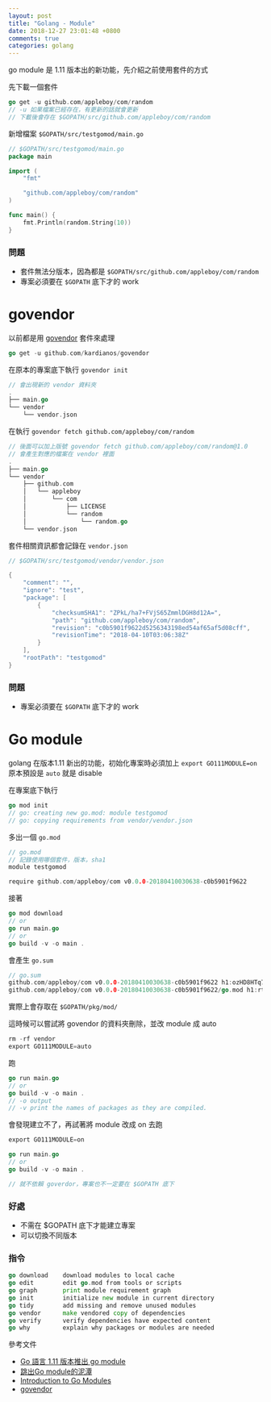 ```yaml
---
layout: post
title: "Golang - Module"
date: 2018-12-27 23:01:48 +0800
comments: true
categories: golang
---
```


<!-- more -->

go module 是 1.11 版本出的新功能，先介紹之前使用套件的方式

先下載一個套件

```go
go get -u github.com/appleboy/com/random
// -u 如果檔案已經存在，有更新的話就會更新
// 下載後會存在 $GOPATH/src/github.com/appleboy/com/random
```

新增檔案 `$GOPATH/src/testgomod/main.go`

```go
// $GOPATH/src/testgomod/main.go
package main

import (
	"fmt"

	"github.com/appleboy/com/random"
)

func main() {
	fmt.Println(random.String(10))
}
```

### 問題

* 套件無法分版本，因為都是 `$GOPATH/src/github.com/appleboy/com/random`
* 專案必須要在 `$GOPATH` 底下才的 work


# govendor

以前都是用 [govendor](https://github.com/kardianos/govendor) 套件來處理

```go
go get -u github.com/kardianos/govendor
```

在原本的專案底下執行 `govendor init`

```go
// 會出現新的 vendor 資料夾
.
├── main.go
└── vendor
    └── vendor.json
```

在執行 `govendor fetch github.com/appleboy/com/random`

```go
// 後面可以加上版號 govendor fetch github.com/appleboy/com/random@1.0
// 會產生對應的檔案在 vendor 裡面
.
├── main.go
└── vendor
    ├── github.com
    │   └── appleboy
    │       └── com
    │           ├── LICENSE
    │           └── random
    │               └── random.go
    └── vendor.json
```

套件相關資訊都會記錄在 `vendor.json`

```go
// $GOPATH/src/testgomod/vendor/vendor.json

{
	"comment": "",
	"ignore": "test",
	"package": [
		{
			"checksumSHA1": "ZPkL/ha7+FVjS65ZmmlDGH8d12A=",
			"path": "github.com/appleboy/com/random",
			"revision": "c0b5901f9622d5256343198ed54af65af5d08cff",
			"revisionTime": "2018-04-10T03:06:38Z"
		}
	],
	"rootPath": "testgomod"
}
```

### 問題

* 專案必須要在 `$GOPATH` 底下才的 work

# Go module

golang 在版本1.11 新出的功能，初始化專案時必須加上 `export GO111MODULE=on` 原本預設是 `auto` 就是 disable

在專案底下執行

```go
go mod init
// go: creating new go.mod: module testgomod
// go: copying requirements from vendor/vendor.json
```

多出一個 `go.mod`

```go
// go.mod
// 記錄使用哪個套件，版本，sha1
module testgomod

require github.com/appleboy/com v0.0.0-20180410030638-c0b5901f9622
```

接著

```go
go mod download
// or
go run main.go
// or
go build -v -o main .
```

會產生 `go.sum`

```go
// go.sum
github.com/appleboy/com v0.0.0-20180410030638-c0b5901f9622 h1:ozHD8HTq7ivv8vTJRCAzjA4wEA8BMGekxMDZrFdqz5M=
github.com/appleboy/com v0.0.0-20180410030638-c0b5901f9622/go.mod h1:rtwjPnHClMOJw4K5oW3ASx9BCPCJ1SDbFbzJjY4Ebqw=
```

實際上會存取在 `$GOPATH/pkg/mod/`

這時候可以嘗試將 govendor 的資料夾刪除，並改 module 成 auto

```go
rm -rf vendor
export GO111MODULE=auto
```

跑 

```go
go run main.go
// or
go build -v -o main .
// -o output
// -v print the names of packages as they are compiled.
```

會發現建立不了，再試著將 module 改成 on 去跑

```go
export GO111MODULE=on
```

```go
go run main.go
// or
go build -v -o main .

// 就不依賴 goverdor，專案也不一定要在 $GOPATH 底下
```

### 好處

* 不需在 $GOPATH 底下才能建立專案
* 可以切換不同版本

### 指令

```go
go download    download modules to local cache
go edit        edit go.mod from tools or scripts
go graph       print module requirement graph
go init        initialize new module in current directory
go tidy        add missing and remove unused modules
go vendor      make vendored copy of dependencies
go verify      verify dependencies have expected content
go why         explain why packages or modules are needed
```

參考文件

* [Go 語言 1.11 版本推出 go module](https://blog.wu-boy.com/2018/10/go-1-11-support-go-module/)
* [跳出Go module的泥潭](https://colobu.com/2018/08/27/learn-go-module/)
* [Introduction to Go Modules](https://roberto.selbach.ca/intro-to-go-modules/)
* [govendor](https://github.com/kardianos/govendor)
